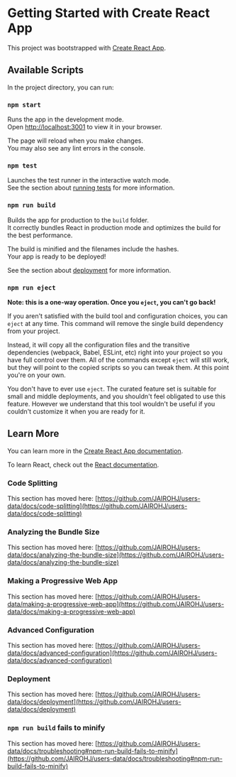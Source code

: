 # Getting Started with Create React App

This project was bootstrapped with [Create React App](https://github.com/JAIROHJ/users-data).

## Available Scripts

In the project directory, you can run:

### `npm start`

Runs the app in the development mode.\
Open [http://localhost:3001](http://localhost:3001) to view it in your browser.

The page will reload when you make changes.\
You may also see any lint errors in the console.

### `npm test`

Launches the test runner in the interactive watch mode.\
See the section about [running tests](https://github.com/JAIROHJ/users-data/docs/running-tests) for more information.

### `npm run build`

Builds the app for production to the `build` folder.\
It correctly bundles React in production mode and optimizes the build for the best performance.

The build is minified and the filenames include the hashes.\
Your app is ready to be deployed!

See the section about [deployment](https://facebook.github.io/create-react-app/docs/deployment) for more information.

### `npm run eject`

**Note: this is a one-way operation. Once you `eject`, you can't go back!**

If you aren't satisfied with the build tool and configuration choices, you can `eject` at any time. This command will remove the single build dependency from your project.

Instead, it will copy all the configuration files and the transitive dependencies (webpack, Babel, ESLint, etc) right into your project so you have full control over them. All of the commands except `eject` will still work, but they will point to the copied scripts so you can tweak them. At this point you're on your own.

You don't have to ever use `eject`. The curated feature set is suitable for small and middle deployments, and you shouldn't feel obligated to use this feature. However we understand that this tool wouldn't be useful if you couldn't customize it when you are ready for it.

## Learn More

You can learn more in the [Create React App documentation](https://github.com/JAIROHJ/users-data/docs/getting-started).

To learn React, check out the [React documentation](https://reactjs.org/).

### Code Splitting

This section has moved here: [https://github.com/JAIROHJ/users-data/docs/code-splitting](https://github.com/JAIROHJ/users-data/docs/code-splitting)

### Analyzing the Bundle Size

This section has moved here: [https://github.com/JAIROHJ/users-data/docs/analyzing-the-bundle-size](https://github.com/JAIROHJ/users-data/docs/analyzing-the-bundle-size)

### Making a Progressive Web App

This section has moved here: [https://github.com/JAIROHJ/users-data/making-a-progressive-web-app](https://github.com/JAIROHJ/users-data/docs/making-a-progressive-web-app)

### Advanced Configuration

This section has moved here: [https://github.com/JAIROHJ/users-data/docs/advanced-configuration](https://github.com/JAIROHJ/users-data/docs/advanced-configuration)

### Deployment

This section has moved here: [https://github.com/JAIROHJ/users-data/docs/deployment](https://github.com/JAIROHJ/users-data/docs/deployment)

### `npm run build` fails to minify

This section has moved here: [https://github.com/JAIROHJ/users-data/docs/troubleshooting#npm-run-build-fails-to-minify](https://github.com/JAIROHJ/users-data/docs/troubleshooting#npm-run-build-fails-to-minify)
